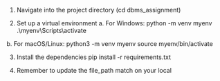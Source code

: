 1. Navigate into the project directory (cd dbms_assignment)

2. Set up a virtual environment
a. For Windows:
    python -m venv myenv
    .\myenv\Scripts\activate

b. For macOS/Linux:
    python3 -m venv myenv
    source myenv/bin/activate

3. Install the dependencies
    pip install -r requirements.txt

4. Remember to update the file_path match on your local